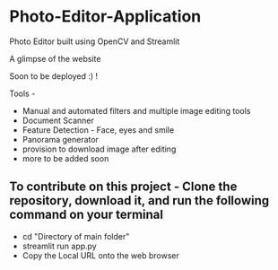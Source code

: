 # Photo-Editor-Application
Photo Editor built using OpenCV and Streamlit

A glimpse of the website



Soon to be deployed :) !

Tools - 

- Manual and automated filters and multiple image editing tools
- Document Scanner
- Feature Detection - Face, eyes and smile
- Panorama generator
- provision to download image after editing
- more to be added soon

## To contribute on this project - Clone the repository, download it, and run the following command on your terminal

- cd "Directory of main folder"
- streamlit run app.py
- Copy the Local URL onto the web browser

